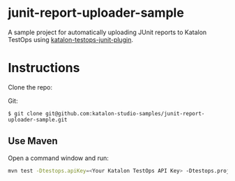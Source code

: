 # junit-report-uploader-sample
A sample project for automatically uploading JUnit reports to Katalon TestOps using [katalon-testops-junit-plugin](https://github.com/katalon-studio/katalon-testops-junit-plugin).

# Instructions

Clone the repo:

Git:
```
$ git clone git@github.com:katalon-studio-samples/junit-report-uploader-sample.git
```

## Use Maven

Open a command window and run:
```sh
mvn test -Dtestops.apiKey=<Your Katalon TestOps API Key> -Dtestops.projectId=<Katalon TestOps Project Id>
```
